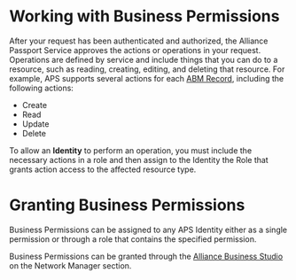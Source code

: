 # Working with Business Permissions

After your request has been authenticated and authorized, the Alliance Passport Service approves the actions or operations in your request. Operations are defined by service and include things that you can do to a resource, such as reading, creating, editing, and deleting that resource. For example, APS supports several actions for each [ABM Record](/Components/Alliance-Business-Model/Records.md), including the following actions:

- Create
- Read
- Update
- Delete


To allow an **Identity** to perform an operation, you must include the necessary actions in a role and then assign to the Identity the Role that grants action access to the affected resource type. 

# Granting Business Permissions

Business Permissions can be assigned to any APS Identity either as a single permission or through a role that contains the specified permission.

Business Permissions can be granted through the [Alliance Business Studio](/Components/Alliance-Business-Studio.md) on the Network Manager section.